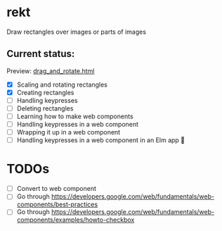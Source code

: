 # rekt
Draw rectangles over images or parts of images

## Current status:

Preview: [drag_and_rotate.html](http://htmlpreview.github.io/?https://github.com/zellyn/rekt/blob/master/drag_and_rotate.html)

- [x] Scaling and rotating rectangles
- [x] Creating rectangles
- [ ] Handling keypresses
- [ ] Deleting rectangles
- [ ] Learning how to make web components
- [ ] Handling keypresses in a web component
- [ ] Wrapping it up in a web component
- [ ] Handling keypresses in a web component in an Elm app 🤷

# TODOs

- [ ] Convert to web component
- [ ] Go through https://developers.google.com/web/fundamentals/web-components/best-practices
- [ ] Go through https://developers.google.com/web/fundamentals/web-components/examples/howto-checkbox
